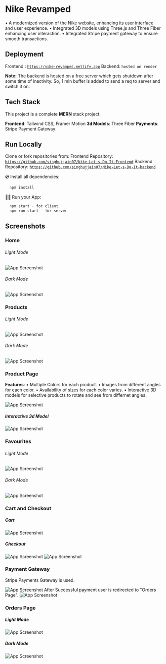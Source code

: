 
# Nike Revamped 

 • A modernized version of the Nike website, enhancing its user interface and user experience.
 • Integrated 3D models using Three.js and Three Fiber enhancing user interaction.
 • Integrated Stripe payment gateway to ensure smooth transactions.

## Deployment
 Frontend : [`https://nike-revamped.netlify.app`](https://nike-revamped.netlify.app/)
 Backend: `hosted on render`

**Note:** The backend is hosted on a free server which gets shutdown after some time of inactivity.
So, 1 min buffer is added to send a req to server and switch it on.

## Tech Stack
This project is a complete **MERN** stack project.

**Frontend**: Tailwind CSS, Framer Motion
**3d Models**: Three Fiber
**Payments**: Stripe Payment Gateway


## Run Locally

Clone or fork repositories from:
 Frontend Repository: [`https://github.com/singhujjain07/Nike-Let-s-Do-It-Frontend`](https://github.com/singhujjain07/Nike-Let-s-Do-It-Frontend)
 Backend Repository: [`https://github.com/singhujjain07/Nike-Let-s-Do-It-backend`](https://github.com/singhujjain07/Nike-Let-s-Do-It-backend) 

💿 Install all dependencies:

```bash
  npm install
```
🚴‍♂️ Run your App:

```bash
  npm start - for client
  npm run start - for server
```
## Screenshots

### Home
###### Light Mode
![App Screenshot](https://github.com/singhujjain07/Nike-Let-s-Do-It-Frontend/blob/main/screenshots/1.jpg?raw=true)
###### Dark Mode
![App Screenshot](https://github.com/singhujjain07/Nike-Let-s-Do-It-Frontend/blob/main/screenshots/2.jpg?raw=true)


### Products
###### Light Mode
![App Screenshot](https://github.com/singhujjain07/Nike-Let-s-Do-It-Frontend/blob/main/screenshots/3.jpg?raw=true)
###### Dark Mode
![App Screenshot](https://github.com/singhujjain07/Nike-Let-s-Do-It-Frontend/blob/main/screenshots/4.jpg?raw=true)

### Product Page
**Features**: 
 • Multiple Colors for each product.
 • Images from different angles for each color.
 • Availability of sizes for each color varies.
 • Interactive 3D models for selective products to rotate and see from differnet angles.

![App Screenshot](https://github.com/singhujjain07/Nike-Let-s-Do-It-Frontend/blob/main/screenshots/9.jpg?raw=true)
##### Interactive 3d Model
![App Screenshot](https://github.com/singhujjain07/Nike-Let-s-Do-It-Frontend/blob/main/screenshots/10.jpg?raw=true)


### Favourites

###### Light Mode
![App Screenshot](https://github.com/singhujjain07/Nike-Let-s-Do-It-Frontend/blob/main/screenshots/5.jpg?raw=true)
###### Dark Mode
![App Screenshot](https://github.com/singhujjain07/Nike-Let-s-Do-It-Frontend/blob/main/screenshots/6.jpg?raw=true)

### Cart and Checkout
##### Cart
![App Screenshot](https://github.com/singhujjain07/Nike-Let-s-Do-It-Frontend/blob/main/screenshots/12.jpg?raw=true)

##### Checkout
![App Screenshot](https://github.com/singhujjain07/Nike-Let-s-Do-It-Frontend/blob/main/screenshots/13.jpg?raw=true)
![App Screenshot](https://github.com/singhujjain07/Nike-Let-s-Do-It-Frontend/blob/main/screenshots/14.jpg?raw=true)


### Payment Gateway 

 Stripe Payments Gateway is used. 

![App Screenshot](https://github.com/singhujjain07/Nike-Let-s-Do-It-Frontend/blob/main/screenshots/15.jpg?raw=true)
After Successful payment user is redirected to "Orders Page".
![App Screenshot](https://github.com/singhujjain07/Nike-Let-s-Do-It-Frontend/blob/main/screenshots/17.jpg?raw=true)

### Orders Page
##### Light Mode
![App Screenshot](https://github.com/singhujjain07/Nike-Let-s-Do-It-Frontend/blob/main/screenshots/7.jpg?raw=true)

##### Dark Mode
![App Screenshot](https://github.com/singhujjain07/Nike-Let-s-Do-It-Frontend/blob/main/screenshots/8.jpg?raw=true)

